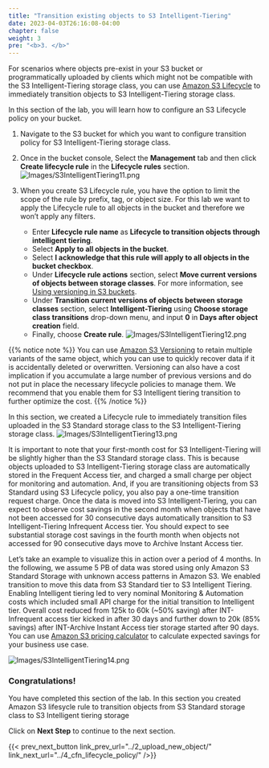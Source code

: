 ```yaml
---
title: "Transition existing objects to S3 Intelligent-Tiering"
date: 2023-04-03T26:16:08-04:00
chapter: false
weight: 3
pre: "<b>3. </b>"
---
```


For scenarios where objects pre-exist in your S3 bucket or programmatically uploaded by clients which might not be compatible with the S3 Intelligent-Tiering storage class, you can use [Amazon S3 Lifecycle](https://docs.aws.amazon.com/AmazonS3/latest/userguide/object-lifecycle-mgmt.html) to immediately transition objects to S3 Intelligent-Tiering storage class. 

In this section of the lab, you will learn how to configure an S3 Lifecycle policy on your bucket.

1. Navigate to the S3 bucket for which you want to configure transition policy for S3 Intelligent-Tiering storage class. 

2. Once in the bucket console, Select the **Management** tab and then click **Create lifecycle rule** in the **Lifecycle rules** section.
![Images/S3IntelligentTiering11.png](/Cost/200_S3_Intelligent_Tiering/Images/S3-IntelligentTiering-11.png)

3. When you create S3 Lifecycle rule, you have the option to limit the scope of the rule by prefix, tag, or object size. For this lab we want to apply the Lifecycle rule to all objects in the bucket and therefore we won’t apply any filters.

    * Enter **Lifecycle rule name** as **Lifecycle to transition objects through intelligent tiering**.
    * Select **Apply to all objects in the bucket**.
    * Select **I acknowledge that this rule will apply to all objects in the bucket checkbox**.
    * Under **Lifecycle rule actions** section, select **Move current versions of objects between storage classes**. For more information, see [Using versioning in S3 buckets](https://docs.aws.amazon.com/AmazonS3/latest/userguide/Versioning.html).
    * Under **Transition current versions of objects between storage classes** section, select **Intelligent-Tiering** using **Choose storage class transitions** drop-down menu, and input **0** in **Days after object creation** field.
    * Finally, choose **Create rule**.
![Images/S3IntelligentTiering12.png](/Cost/200_S3_Intelligent_Tiering/Images/S3-IntelligentTiering-12.png)

{{% notice note %}}
You can use [Amazon S3 Versioning](https://docs.aws.amazon.com/AmazonS3/latest/userguide/Versioning.html) to retain multiple variants of the same object, which you can use to quickly recover data if it is accidentally deleted or overwritten. Versioning can also have a cost implication if you accumulate a large number of previous versions and do not put in place the necessary lifecycle policies to manage them. We recommend that you enable them for S3 Intelligent tiering transition to further optimize the cost.
{{% /notice %}}

In this section, we created a Lifecycle rule to immediately transition files uploaded in the S3 Standard storage class to the S3 Intelligent-Tiering storage class.
![Images/S3IntelligentTiering13.png](/Cost/200_S3_Intelligent_Tiering/Images/S3-IntelligentTiering-13.png)

It is important to note that your first-month cost for S3 Intelligent-Tiering will be slightly higher than the S3 Standard storage class. This is because objects uploaded to S3 Intelligent-Tiering storage class are automatically stored in the Frequent Access tier, and charged a small charge per object for monitoring and automation. And, if you are transitioning objects from S3 Standard using S3 Lifecycle policy, you also pay a one-time transition request charge. Once the data is moved into S3 Intelligent-Tiering, you can expect to observe cost savings in the second month when objects that have not been accessed for 30 consecutive days automatically transition to S3 Intelligent-Tiering Infrequent Access tier. You should expect to see substantial storage cost savings in the fourth month when objects not accessed for 90 consecutive days move to Archive Instant Access tier.

Let’s take an example to visualize this in action over a period of 4 months. In the following, we assume 5 PB of data was stored using only Amazon S3 Standard Storage with unknown access patterns in Amazon S3. We enabled transition to move this data from S3 Standard tier to S3 Intelligent Tiering. Enabling Intelligent tiering led to very nominal Monitoring & Automation costs which included small API charge for the initial transition to Intelligent tier. Overall cost reduced from 125k to 60k (~50% saving) after INT-Infrequent access tier kicked in after 30 days and further down to 20k (85% savings) after INT-Archive Instant Access tier storage started after 90 days. You can use [Amazon S3 pricing calculator](https://calculator.aws/#/createCalculator/S3) to calculate expected savings for your business use case.

![Images/S3IntelligentTiering14.png](/Cost/200_S3_Intelligent_Tiering/Images/S3-IntelligentTiering-14.png)

### Congratulations! 
You have completed this section of the lab. In this section you created Amazon S3 lifesycle rule to transition objects from S3 Standard storage class to S3 Intelligent tiering storage

Click on **Next Step** to continue to the next section.

{{< prev_next_button link_prev_url="../2_upload_new_object/" link_next_url="../4_cfn_lifecycle_policy/" />}}